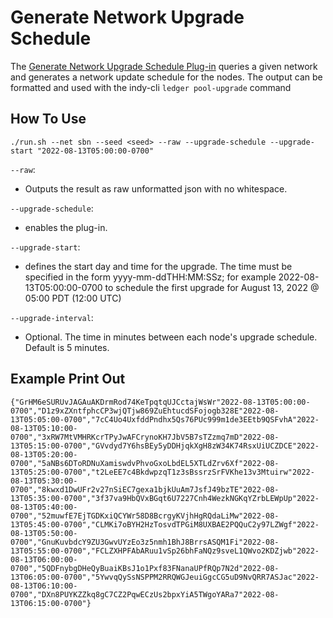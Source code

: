 # Generate Network Upgrade Schedule

The [Generate Network Upgrade Schedule Plug-in](generate_upgrade_schedule.py) queries a given network and generates a network update schedule for the nodes.  The output can be formatted and used with the indy-cli `ledger pool-upgrade` command

## How To Use
`./run.sh --net sbn --seed <seed> --raw --upgrade-schedule --upgrade-start "2022-08-13T05:00:00-0700"`

`--raw`:
- Outputs the result as raw unformatted json with no whitespace.

`--upgrade-schedule`:
- enables the plug-in.

`--upgrade-start`:
- defines the start day and time for the upgrade.  The time must be specified in the form yyyy-mm-ddTHH:MM:SSz; for example 2022-08-13T05:00:00-0700 to schedule the first upgrade for August 13, 2022 @ 05:00 PDT (12:00 UTC)

`--upgrade-interval`:
- Optional.  The time in minutes between each node's upgrade schedule.  Default is 5 minutes.

## Example Print Out
```
{"GrHM6eSURUvJAGAuAKDrmRod74KeTpqtqUJCctajWsWr"2022-08-13T05:00:00-0700","D1z9xZXntfphcCP3wjQTjw869ZuEhtucdSFojogb328E"2022-08-13T05:05:00-0700","7cC4Uo4UxfddPndhx5Qs76PUc999m1de3EEtb9QSFvhA"2022-08-13T05:10:00-0700","3xRW7MtVMHRKcrTPyJwAFCrynoKH7JbV5B7sTZzmq7mD"2022-08-13T05:15:00-0700","GVvdyd7Y6hsBEy5yDDHjqkXgH8zW34K74RsxUiUCZDCE"2022-08-13T05:20:00-0700","5aNBs6DToRDNuXamiswdvPhvoGxoLbdEL5XTLdZrv6Xf"2022-08-13T05:25:00-0700","t2LeEE7c4BkdwpzqT1z3sBssrzSrFVKhe13v3Mtuirw"2022-08-13T05:30:00-0700","8kwxd1DwUFr2v27nSiEC7gexa1bjkUuAm7JsfJ49bzTE"2022-08-13T05:35:00-0700","3f37va9HbQVxBGqt6U7227Cnh4WezkNGKqYZrbLEWpUp"2022-08-13T05:40:00-0700","52muwfE7EjTGDKxiQCYWr58D8BcrgyKVjhHgRQdaLiMw"2022-08-13T05:45:00-0700","CLMKi7oBYH2HzTosvdTPGiM8UXBAE2PQQuC2y97LZWgf"2022-08-13T05:50:00-0700","GnuKuvbdcY9ZU3GwvUYzEo3z5nmh1BhJ8BrrsASQM1Fi"2022-08-13T05:55:00-0700","FCLZXHPFAbARuu1vSp26bhFaNQz9sveL1QWvo2KDZjwb"2022-08-13T06:00:00-0700","5QDFnybgDHeQyBuaiKBsJ1o1Pxf83FNanaUPfRQp7N2d"2022-08-13T06:05:00-0700","5YwvqQySsNSPPM2RRQWGJeuiGgcCG5uD9NvQRR7ASJac"2022-08-13T06:10:00-0700","DXn8PUYKZZkq8gC7CZ2PqwECzUs2bpxYiA5TWgoYARa7"2022-08-13T06:15:00-0700"}
```